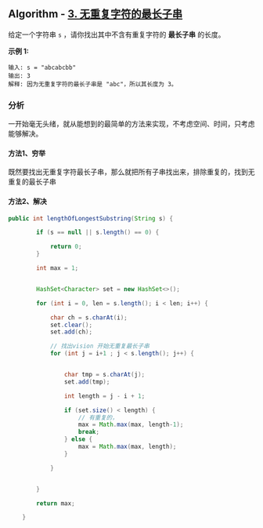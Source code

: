 ## Algorithm - [3. 无重复字符的最长子串](https://leetcode.cn/problems/longest-substring-without-repeating-characters/description/)

给定一个字符串 `s` ，请你找出其中不含有重复字符的 **最长子串** 的长度。

 

**示例 1:**

```text
输入: s = "abcabcbb"
输出: 3 
解释: 因为无重复字符的最长子串是 "abc"，所以其长度为 3。
```

### 分析

一开始毫无头绪，就从能想到的最简单的方法来实现，不考虑空间、时间，只考虑能够解决。

#### 方法1、穷举

既然要找出无重复字符最长子串，那么就把所有子串找出来，排除重复的，找到无重复的最长子串

#### 方法2、解决

```java
public int lengthOfLongestSubstring(String s) {

        if (s == null || s.length() == 0) {

            return 0;
        }

        int max = 1;


        HashSet<Character> set = new HashSet<>();

        for (int i = 0, len = s.length(); i < len; i++) {

            char ch = s.charAt(i);
            set.clear();
            set.add(ch);

            // 找出vision 开始无重复最长子串
            for (int j = i+1 ; j < s.length(); j++) {


                char tmp = s.charAt(j);
                set.add(tmp);

                int length = j - i + 1;

                if (set.size() < length) {
                    // 有重复的，
                    max = Math.max(max, length-1);
                    break;
                } else {
                    max = Math.max(max, length);
                }

            }


        }

        return max;

    }
```






